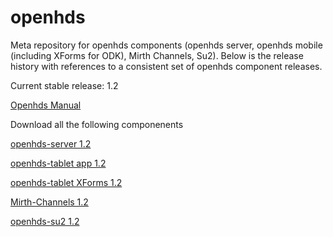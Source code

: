 openhds
=======

Meta repository for openhds components (openhds server, openhds mobile (including XForms for ODK), Mirth Channels, Su2). Below is the release history with references to a consistent set of openhds component releases.

Current stable release: 1.2

[Openhds Manual](https://github.com/SwissTPH/openhds/blob/master/doc/OpenHDS_Manual.pdf?raw=true)

Download all the following componenents

[openhds-server 1.2](https://github.com/SwissTPH/openhds-server/releases/download/openhds-1.2/openhds1.2.war)

[openhds-tablet app 1.2](https://github.com/SwissTPH/openhds-tablet/releases/download/1.2/openhds-tablet1.2.apk)

[openhds-tablet XForms 1.2](https://github.com/SwissTPH/openhds-tablet/releases/download/1.2/xlsforms.zip)

[Mirth-Channels 1.2](https://github.com/SwissTPH/Mirth-Channels/archive/v1.2.zip)

[openhds-su2 1.2](https://github.com/SwissTPH/openhds-su2/archive/v1.2.zip)


